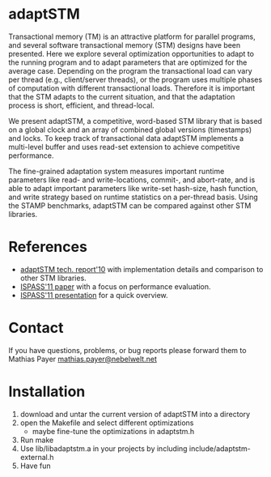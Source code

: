 # adaptSTM

Transactional memory (TM) is an attractive platform for parallel programs,  and
several software transactional memory (STM) designs have been presented. Here
we explore several optimization opportunities to adapt to the running program
and to adapt parameters that are optimized for the average case. Depending on
the program the transactional load can vary per thread (e.g., client/server
threads), or the program uses multiple phases of computation with different
transactional loads. Therefore it is important that the STM adapts to the
current situation, and that the adaptation process is short, efficient, and
thread-local.
 
We present adaptSTM, a competitive, word-based STM library that is based on a
global clock and an array of combined global versions (timestamps) and locks.
To keep track of transactional data adaptSTM implements a multi-level buffer
and uses read-set extension to achieve competitive performance. 
 
The fine-grained adaptation system measures important runtime parameters like
read- and write-locations, commit-, and abort-rate, and is able to adapt
important parameters like write-set hash-size, hash function, and write
strategy based on runtime statistics on a per-thread basis. Using the STAMP
benchmarks, adaptSTM can be compared against other STM libraries.


# References

* [adaptSTM tech. report'10](http://nebelwelt.net/publications/files/10TRadaptstm.pdf) with implementation
  details and comparison to other STM libraries.
* [ISPASS'11 paper](http://nebelwelt.net/publications/files/11ISPASS.pdf) with a focus on performance evaluation.
* [ISPASS'11 presentation](http://nebelwelt.net/publications/files/11ISPASS-presentation.pdf) for a quick
  overview.


# Contact

If you have questions, problems, or bug reports please forward them to
Mathias Payer <mathias.payer@nebelwelt.net>


# Installation

1. download and untar the current version of adaptSTM into a directory
2. open the Makefile and select different optimizations
   * maybe fine-tune the optimizations in adaptstm.h
3. Run make
4. Use lib/libadaptstm.a in your projects by including
   include/adaptstm-external.h
5. Have fun

